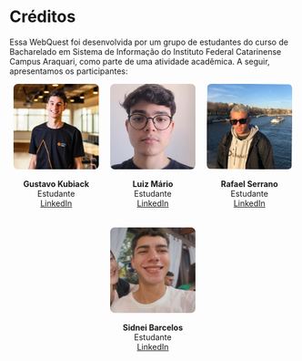 # Créditos

Essa WebQuest foi desenvolvida por um grupo de estudantes do curso de Bacharelado em Sistema de Informação do Instituto Federal Catarinense Campus Araquari, como parte de uma atividade acadêmica. A seguir, apresentamos os participantes:

<div style="display: flex; gap: 20px; justify-content: center; align-items: center; flex-wrap: wrap;">

<div style="text-align: center;">
  <img src="/media/gustavo.jpeg" alt="Participante 2" width="150" style="border-radius: 8px;">
  <p><strong>Gustavo Kubiack</strong><br>Estudante<br>
    <a href="https://www.linkedin.com/in/gustavokubiack/" target="_blank">LinkedIn</a>
  </p>
</div>

<div style="text-align: center;">
  <img src="../media/luiz_mario.jpeg" alt="Participante 2" width="150" style="border-radius: 8px;">
  <p><strong>Luiz Mário</strong><br>Estudante<br>
    <a href="https://www.linkedin.com/in/luiz-mario-fontes-da-silva-filho/" target="_blank">LinkedIn</a>
  </p>
</div>

<div style="text-align: center;">
  <img src="../media/serrano.jpeg" alt="Participante 2" width="150" style="border-radius: 8px;">
  <p><strong>Rafael Serrano</strong><br>Estudante<br>
    <a href="https://www.linkedin.com/in/rafael-serrano-029310272" target="_blank">LinkedIn</a>
  </p>
</div>

<div style="text-align: center;">
  <img src="../media/sidnei.jpeg" alt="Participante 1" width="150" style="border-radius: 8px;">
  <p><strong>Sidnei Barcelos</strong><br>Estudante<br>
    <a href="https://br.linkedin.com/in/sidnei-barcelos-72281b218" target="_blank">LinkedIn</a>
  </p>
</div>

</div>
